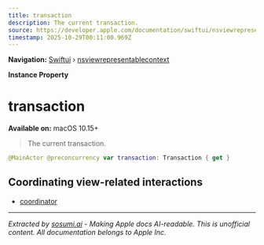 ```yaml
---
title: transaction
description: The current transaction.
source: https://developer.apple.com/documentation/swiftui/nsviewrepresentablecontext/transaction
timestamp: 2025-10-29T00:11:00.969Z
---
```


**Navigation:** [Swiftui](/documentation/swiftui) › [nsviewrepresentablecontext](/documentation/swiftui/nsviewrepresentablecontext)

**Instance Property**

# transaction

**Available on:** macOS 10.15+

> The current transaction.

```swift
@MainActor @preconcurrency var transaction: Transaction { get }
```

## Coordinating view-related interactions

- [coordinator](/documentation/swiftui/nsviewrepresentablecontext/coordinator)

---

*Extracted by [sosumi.ai](https://sosumi.ai) - Making Apple docs AI-readable.*
*This is unofficial content. All documentation belongs to Apple Inc.*
